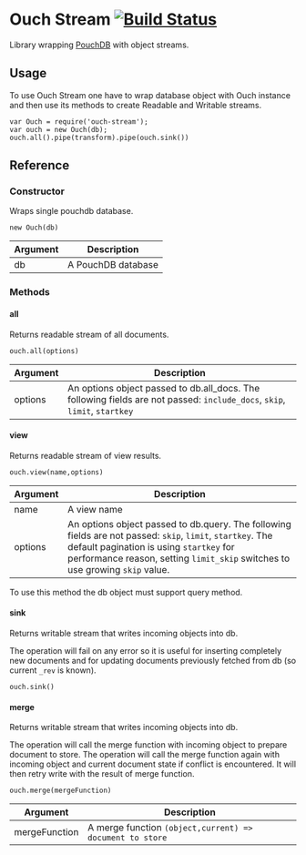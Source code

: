 # Ouch Stream [![Build Status](https://travis-ci.org/AGrzes/ouch-stream.svg?branch=master)](https://travis-ci.org/AGrzes/ouch-stream)
Library wrapping [PouchDB](https://pouchdb.com/) with object streams.

## Usage
To use Ouch Stream one have to wrap database object with Ouch instance and then use its methods to create Readable and Writable streams.

    var Ouch = require('ouch-stream');
    var ouch = new Ouch(db);
    ouch.all().pipe(transform).pipe(ouch.sink())

## Reference
### Constructor
Wraps single pouchdb database.

    new Ouch(db)

|Argument| Description|
|---|---|
| db | A PouchDB database |

### Methods
#### all
Returns readable stream of all documents.

    ouch.all(options)

|Argument| Description|
|---|---|
| options | An options object passed to db.all_docs. The following fields are not passed: `include_docs`, `skip`, `limit`, `startkey` |

#### view
Returns readable stream of view results.

    ouch.view(name,options)

|Argument| Description|
|---|---|
| name | A view name |
| options | An options object passed to db.query. The following fields are not passed: `skip`, `limit`, `startkey`. The default pagination is using `startkey` for performance reason, setting `limit_skip` switches to use growing `skip` value. |

To use this method the db object must support query method.

#### sink
Returns writable stream that writes incoming objects into db. 

The operation will fail on any error so it is useful for inserting completely new documents and for updating documents previously fetched from db (so current `_rev` is known). 

    ouch.sink()

#### merge
Returns writable stream that writes incoming objects into db. 

The operation will call the merge function with incoming object to prepare document to store. The operation will call the merge function again with incoming object and current document state if conflict is encountered. It will then retry write with the result of merge function.

    ouch.merge(mergeFunction)    

|Argument| Description|
|---|---|
| mergeFunction | A merge function `(object,current) => document to store`  |
